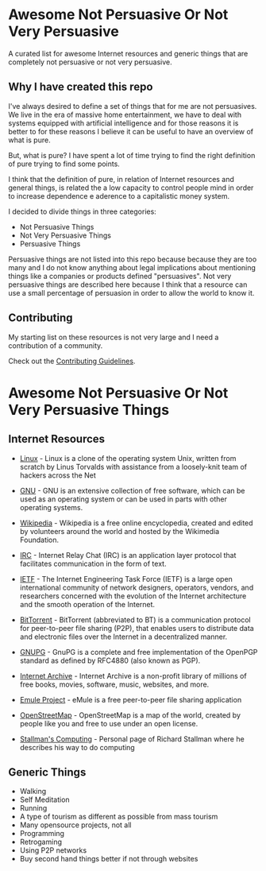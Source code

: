 # Awesome Not Persuasive Or Not Very Persuasive

A curated list for awesome Internet resources and generic things that are completely not persuasive or not very persuasive.

## Why I have created this repo

I've always desired to define a set of things that for me are not persuasives. We live in the era of massive home entertainment, we have to deal with systems equipped with artificial intelligence and for those reasons it is better to for these reasons I believe it can be useful to have an overview of what is pure.

But, what is pure? I have spent a lot of time trying to find the right definition of pure trying to find some points.

I think that the definition of pure, in relation of Internet resources and general things, is related the a low capacity to control people mind in order to increase dependence e aderence to a capitalistic money system.

I decided to divide things in three categories:

* Not Persuasive Things
* Not Very Persuasive Things
* Persuasive Things

Persuasive things are not listed into this repo because because they are too many and I do not know anything about legal implications about mentioning things like a companies or products defined "persuasives". Not very persuasive things are described here because I think that a resource can use a small percentage of persuasion in order to allow the world to know it.

## Contributing

My starting list on these resources is not very large and I need a contribution of a community.

Check out the [Contributing Guidelines](https://github.com/lucky-sideburn/Awesome-Not-Persuasive-Or-Not-Very-Persuasive/blob/master/CONTRIBUTING.md).

# Awesome Not Persuasive Or Not Very Persuasive Things

## Internet Resources

- [Linux](https://www.kernel.org/) - Linux is a clone of the operating system Unix, written from scratch by
  Linus Torvalds with assistance from a loosely-knit team of hackers across
  the Net

- [GNU](https://www.gnu.org/) - GNU is an extensive collection of free software, which can be used as an operating system or can be used in parts with other operating systems.

- [Wikipedia](https://it.wikipedia.org) - Wikipedia is a free online encyclopedia, created and edited by volunteers around the world and hosted by the Wikimedia Foundation.

- [IRC](https://en.wikipedia.org/wiki/Internet_Relay_Chat) - Internet Relay Chat (IRC) is an application layer protocol that facilitates communication in the form of text.

- [IETF](https://www.ietf.org/) - The Internet Engineering Task Force (IETF) is a large open international community of network designers, operators, vendors, and researchers concerned with the evolution of the Internet architecture and the smooth operation of the Internet.

- [BitTorrent](https://en.wikipedia.org/wiki/BitTorrent) - BitTorrent (abbreviated to BT) is a communication protocol for peer-to-peer file sharing (P2P), that enables users to distribute data and electronic files over the Internet in a decentralized manner.

- [GNUPG](https://gnupg.org/) - GnuPG is a complete and free implementation of the OpenPGP standard as defined by RFC4880 (also known as PGP).

- [Internet Archive](https://archive.org/) - Internet Archive is a non-profit library of millions of free books, movies, software, music, websites, and more. 

- [Emule Project](https://www.emule-project.net/) - eMule is a free peer-to-peer file sharing application

- [OpenStreetMap](https://www.openstreetmap.org) - OpenStreetMap is a map of the world, created by people like you and free to use under an open license.

- [Stallman's Computing](https://stallman.org/stallman-computing.html) - Personal page of Richard Stallman where he describes his way to do computing


## Generic Things

- Walking
- Self Meditation
- Running
- A type of tourism as different as possible from mass tourism
- Many opensource projects, not all
- Programming
- Retrogaming
- Using P2P networks
- Buy second hand things better if not through websites